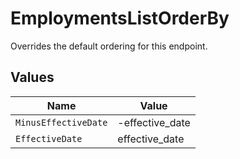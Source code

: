 # EmploymentsListOrderBy

Overrides the default ordering for this endpoint.


## Values

| Name                 | Value                |
| -------------------- | -------------------- |
| `MinusEffectiveDate` | -effective_date      |
| `EffectiveDate`      | effective_date       |